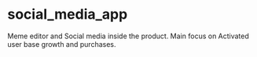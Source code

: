 # social_media_app
Meme editor and Social media inside the product. 
Main focus on Activated user base growth and purchases. 
